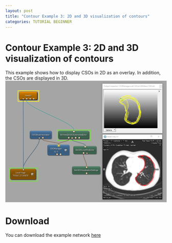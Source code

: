 ```yaml
---
layout: post
title: "Contour Example 3: 2D and 3D visualization of contours"
categories: TUTORIAL BEGINNER
---
```


# Contour Example 3: 2D and 3D visualization of contours
This example shows how to display CSOs in 2D as an overlay. In addition, the CSOs are displayed in 3D.
![Screenshot](/examples/data_objects/contours/example3/image.png)

# Download
You can download the example network [here](/examples/data_objects/contours/example3/ContourExample3.mlab)
